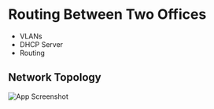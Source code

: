 
# Routing Between Two Offices

- VLANs
- DHCP Server
- Routing


## Network Topology

![App Screenshot](https://i.imgur.com/WJvIwvJ.png)

